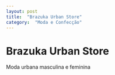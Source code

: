```yaml
---
layout: post
title:  "Brazuka Urban Store"
category:  "Moda e Confecção"
---
```


# Brazuka Urban Store

Moda urbana masculina e feminina
